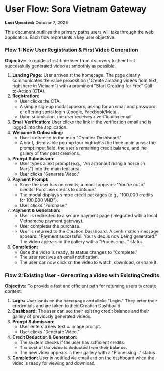 # User Flow: Sora Vietnam Gateway

**Last Updated:** October 7, 2025

This document outlines the primary paths users will take through the web application. Each flow represents a key user objective.

### Flow 1: New User Registration & First Video Generation

**Objective:** To guide a first-time user from discovery to their first successfully generated video as smoothly as possible.

1.  **Landing Page:** User arrives at the homepage. The page clearly communicates the value proposition ("Create amazing videos from text, right here in Vietnam") with a prominent "Start Creating for Free" Call-to-Action (CTA).
2.  **Registration:**
    - User clicks the CTA.
    - A simple sign-up modal appears, asking for an email and password, or offering social login (Google, Facebook/Meta).
    - Upon submission, the user receives a verification email.
3.  **Email Verification:** User clicks the link in the verification email and is logged into the application.
4.  **Welcome & Onboarding:**
    - User is directed to the main "Creation Dashboard."
    - A brief, dismissible pop-up tour highlights the three main areas: the prompt input field, the user's remaining credit balance, and the gallery of their past creations.
5.  **Prompt Submission:**
    - User types a text prompt (e.g., "An astronaut riding a horse on Mars") into the main text area.
    - User clicks "Generate Video."
6.  **Payment Prompt:**
    - Since the user has no credits, a modal appears: "You're out of credits! Purchase credits to continue."
    - The modal displays simple credit packages (e.g., "100,000 credits for 100,000 VND").
    - User clicks "Purchase."
7.  **Payment & Generation:**
    - User is redirected to a secure payment page (integrated with a local Vietnamese payment gateway).
    - User completes the purchase.
    - User is returned to the Creation Dashboard. A confirmation message appears: "Payment successful! Your video is now being generated." The video appears in the gallery with a "Processing..." status.
8.  **Completion:**
    - Once the video is ready, its status changes to "Complete."
    - The user receives an email notification.
    - The user can now click on the video to watch, download, or share it.

### Flow 2: Existing User - Generating a Video with Existing Credits

**Objective:** To provide a fast and efficient path for returning users to create content.

1.  **Login:** User lands on the homepage and clicks "Login." They enter their credentials and are taken to their Creation Dashboard.
2.  **Dashboard:** The user can see their existing credit balance and their gallery of previously generated videos.
3.  **Prompt Submission:**
    - User enters a new text or image prompt.
    - User clicks "Generate Video."
4.  **Credit Deduction & Generation:**
    - The system checks if the user has sufficient credits.
    - The cost of the video is deducted from their balance.
    - The new video appears in their gallery with a "Processing..." status.
5.  **Completion:** User is notified via email and on the dashboard when the video is ready for viewing and download.
